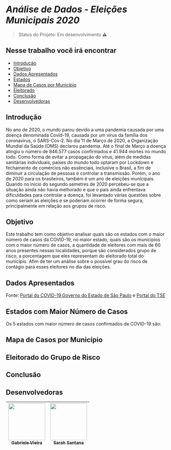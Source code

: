 
# _Análise de Dados - Eleições Municipais 2020_

> Status do Projeto: Em desenvolvimento :warning:

## Nesse trabalho você irá encontrar

- [Introdução](#introdução)
- [Objetivo](#objetivo)
- [Dados Apresentados](#dados-apresentados)
- [Estados](#estados-com-maior-número-de-casos)
- [Mapa de Casos por Município](#mapa-de-casos-por-município)
- [Eleitorado](#eleitorado-do-grupo-de-risco)
- [Conclusão](#conclusão)
- [Desenvolvedoras](#desenvolvedoras)



## Introdução

No ano de 2020, o mundo parou devido a uma pandemia causada por uma doença denominada Covid-19, causada por um vírus da família dos coronavírus, o SARS-Cov-2. 
No dia 11 de Março de 2020, a Organização Mundial da Saúde (OMS) declarou pandemia. Até o final de Março a doença atingiu o número de 846.577 casos confirmados e 41.944 mortes no mundo todo.
Como forma de evitar a propagação do vírus, além de medidas sanitárias individuais, países do mundo todo optaram por Lockdown e fechamento de comércios não essênciais, inclusive o Brasil, a fim de diminuir a circulação de pessoas e controlar a transmissão.
Porém, o ano de 2020 para os brasileiros, também é um ano de eleições municipais. Quando no inicio do segundo semetres de 2020 percebeu-se que a situação ainda não havia melhorado e que o país ainda enfrentava dificuldades para controlar a doença, foi levantado várias questões sobre como seriam as eleições e se poderiam ocorrer de forma segura, principalmente em relação aos grupos de risco.

## Objetivo

Este trabalho tem como objetivo analisar quais são os estados com o maior número de casos da COVID-19, no maior estado, quais são os municípios com o maior número de casos, a quantidade de eleitores com mais de 60 anos presentes nessas localidades, porque são considerados grupo de risco, a porcentagem que eles representam do eleitorado total do município. Afim de ter um análise sobre o possível grau do risco de contágio para esses eleitores no dia das eleições.

## Dados Apresentados
Fonte: [Portal do COVID-19](https://covid.saude.gov.br/),[Governo do Estado de São Paulo](https://www.seade.gov.br/coronavirus/) e [Portal do TSE](https://www.tse.jus.br/hotsites/pesquisas-eleitorais/index.html)

## Estados com Maior Número de Casos

Os 5 estados com maior número de casos confirmados de COVID-19 são:

## Mapa de Casos por Município

## Eleitorado do Grupo de Risco

## Conclusão

## Desenvolvedoras

[<img src="https://avatars1.githubusercontent.com/u/71100287?s=400&u=1c3492ca193736aafed77b90f5a49678dd50975e&v=4" width=115 > <br> <sub> Gabriele Vieira </sub>](https://github.com/GabrieleGVieira) | [<img src="https://avatars2.githubusercontent.com/u/72801105?s=400&u=f72042dd40d93e5b594b527b6605fcbd3669c510&v=4" width=115 > <br> <sub> Sarah Santana </sub>](https://github.com/Sarah781) |
| :---: | :---: | 


